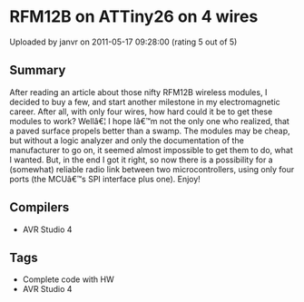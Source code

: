 # RFM12B on ATTiny26 on 4 wires

Uploaded by janvr on 2011-05-17 09:28:00 (rating 5 out of 5)

## Summary

After reading an article about those nifty RFM12B wireless modules, I decided to buy a few, and start another milestone in my electromagnetic career. After all, with only four wires, how hard could it be to get these modules to work? Wellâ€¦ I hope Iâ€™m not the only one who realized, that a paved surface propels better than a swamp. The modules may be cheap, but without a logic analyzer and only the documentation of the manufacturer to go on, it seemed almost impossible to get them to do, what I wanted. But, in the end I got it right, so now there is a possibility for a (somewhat) reliable radio link between two microcontrollers, using only four ports (the MCUâ€™s SPI interface plus one). Enjoy!

## Compilers

- AVR Studio 4

## Tags

- Complete code with HW
- AVR Studio 4
